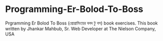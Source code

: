 # Programming-Er-Bolod-To-Boss
Prgramming Er Bolod To Boss (প্রোগ্রামিংয়ের বলদ টু বস) book exercises.
This book written by Jhankar Mahbub, Sr. Web Developer at The Nielson Company, USA
